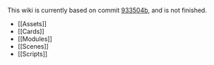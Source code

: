 This wiki is currently based on commit [933504b](https://github.com/LunarTides/Hearthstone.gd/commit/933504b9089e5de2cb7182c96d5a7833c883494e), and is not finished.

- [[Assets]]
- [[Cards]]
- [[Modules]]
- [[Scenes]]
- [[Scripts]]
